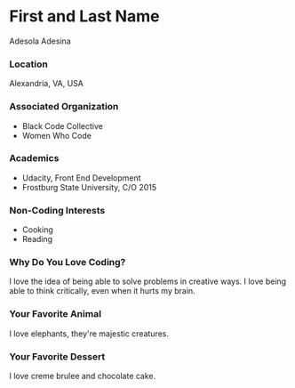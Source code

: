 # First and Last Name
Adesola Adesina
### Location
Alexandria, VA, USA

### Associated Organization
- Black Code Collective
- Women Who Code

### Academics
- Udacity, Front End Development
- Frostburg State University, C/O 2015

### Non-Coding Interests
- Cooking
- Reading

### Why Do You Love Coding?
I love the idea of being able to solve problems in creative ways. I love being able to think critically, even when it hurts my brain.

### Your Favorite Animal
I love elephants, they're majestic creatures.

### Your Favorite Dessert
I love creme brulee and chocolate cake. 

